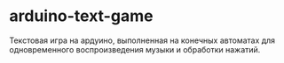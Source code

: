 # arduino-text-game
Текстовая игра на ардуино, выполненная на конечных автоматах для одновременного воспроизведения музыки и обработки нажатий.
